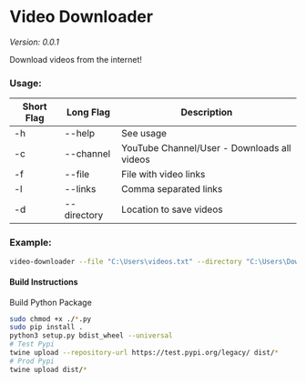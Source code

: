 # Video Downloader  
*Version: 0.0.1*

Download videos from the internet!

### Usage:
| Short Flag | Long Flag   | Description                                  |
|------------|-------------|----------------------------------------------|
| -h         | --help      | See usage                                    |
| -c         | --channel   | YouTube Channel/User - Downloads all videos  |
| -f         | --file      | File with video links                        |
| -l         | --links     | Comma separated links                        |
| -d         | --directory | Location to save videos                      |


### Example:
```bash
video-downloader --file "C:\Users\videos.txt" --directory "C:\Users\Downloads" --channel "WhiteHouse" --links "URL1,URL2,URL3"
```

#### Build Instructions
Build Python Package

```bash
sudo chmod +x ./*.py
sudo pip install .
python3 setup.py bdist_wheel --universal
# Test Pypi
twine upload --repository-url https://test.pypi.org/legacy/ dist/*
# Prod Pypi
twine upload dist/*
```
